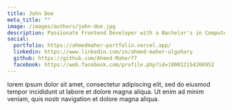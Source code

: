 ```yaml
---
title: John Doe
meta_title: ""
image: /images/authors/john-doe.jpg
description: Passionate Frontend Developer with a Bachelor's in Computer and Control Systems Engineering. Specialized in creating dynamic, responsive, and accessible web applications that bring ideas to life.
social:
  portfolio: https://ahmedmaher-portfolio.vercel.app/
  linkedin: https://www.linkedin.com/in/ahmed-maher-algohary
  github: https://github.com/Ahmed-Maher77
  facebook: https://web.facebook.com/profile.php?id=100012154268952
---
```


lorem ipsum dolor sit amet, consectetur adipiscing elit, sed do eiusmod tempor incididunt ut labore et dolore magna aliqua. Ut enim ad minim veniam, quis nostr navigation et dolore magna aliqua.
